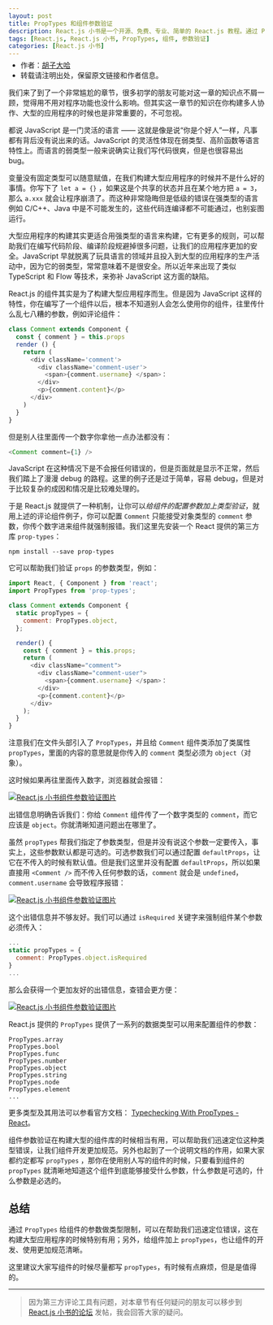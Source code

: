 ```yaml
---
layout: post
title: PropTypes 和组件参数验证
description: React.js 小书是一个开源、免费、专业、简单的 React.js 教程。通过 PropTypes 给组件参数做类型限制，帮助我们迅速定位错误。给组件加上 propTypes，也让组件的开发、使用更加规范清晰。
tags: [React.js, React.js 小书, PropTypes, 组件, 参数验证]
categories: [React.js 小书]
---
```


<ul style='font-size: 14px; margin-top: -10px;'>
  <li>
    作者：<a href="https://www.zhihu.com/people/hu-zi-da-ha" target="_blank">胡子大哈</a>
  </li>
  <li>转载请注明出处，保留原文链接和作者信息。</li>
</ul>

我们来了到了一个非常尴尬的章节，很多初学的朋友可能对这一章的知识点不屑一顾，觉得用不用对程序功能也没什么影响。但其实这一章节的知识在你构建多人协作、大型的应用程序的时候也是非常重要的，不可忽视。

都说 JavaScript 是一门灵活的语言 —— 这就是像是说“你是个好人”一样，凡事都有背后没有说出来的话。JavaScript 的灵活性体现在弱类型、高阶函数等语言特性上。而语言的弱类型一般来说确实让我们写代码很爽，但是也很容易出 bug。

变量没有固定类型可以随意赋值，在我们构建大型应用程序的时候并不是什么好的事情。你写下了 `let a = {}` ，如果这是个共享的状态并且在某个地方把 `a = 3`，那么 `a.xxx` 就会让程序崩溃了。而这种非常隐晦但是低级的错误在强类型的语言例如 C/C++、Java 中是不可能发生的，这些代码连编译都不可能通过，也别妄图运行。

大型应用程序的构建其实更适合用强类型的语言来构建，它有更多的规则，可以帮助我们在编写代码阶段、编译阶段规避掉很多问题，让我们的应用程序更加的安全。JavaScript 早就脱离了玩具语言的领域并且投入到大型的应用程序的生产活动中，因为它的弱类型，常常意味着不是很安全。所以近年来出现了类似 TypeScript 和 Flow 等技术，来弥补 JavaScript 这方面的缺陷。

React.js 的组件其实是为了构建大型应用程序而生。但是因为 JavaScript 这样的特性，你在编写了一个组件以后，根本不知道别人会怎么使用你的组件，往里传什么乱七八糟的参数，例如评论组件：

```javascript
class Comment extends Component {
  const { comment } = this.props
  render () {
    return (
      <div className='comment'>
        <div className='comment-user'>
          <span>{comment.username} </span>：
        </div>
        <p>{comment.content}</p>
      </div>
    )
  }
}
```

但是别人往里面传一个数字你拿他一点办法都没有：

```javascript
<Comment comment={1} />
```

JavaScript 在这种情况下是不会报任何错误的，但是页面就是显示不正常，然后我们踏上了漫漫 debug 的路程。这里的例子还是过于简单，容易 debug，但是对于比较复杂的成因和情况是比较难处理的。

于是 React.js 就提供了一种机制，让你可以*给组件的配置参数加上类型验证*，就用上述的评论组件例子，你可以配置 `Comment` 只能接受对象类型的 `comment` 参数，你传个数字进来组件就强制报错。我们这里先安装一个 React 提供的第三方库 `prop-types`：

```
npm install --save prop-types
```

它可以帮助我们验证 `props` 的参数类型，例如：

```javascript
import React, { Component } from 'react';
import PropTypes from 'prop-types';

class Comment extends Component {
  static propTypes = {
    comment: PropTypes.object,
  };

  render() {
    const { comment } = this.props;
    return (
      <div className="comment">
        <div className="comment-user">
          <span>{comment.username} </span>：
        </div>
        <p>{comment.content}</p>
      </div>
    );
  }
}
```

注意我们在文件头部引入了 `PropTypes`，并且给 `Comment` 组件类添加了类属性 `propTypes`，里面的内容的意思就是你传入的 `comment` 类型必须为 `object`（对象）。

这时候如果再往里面传入数字，浏览器就会报错：

<a href="http://huzidaha.github.io/static/assets/img/posts/BFC94736-56D0-42C2-B1A4-088334397D4D.png" target="_blank">![React.js 小书组件参数验证图片](http://huzidaha.github.io/static/assets/img/posts/BFC94736-56D0-42C2-B1A4-088334397D4D.png)</a>

出错信息明确告诉我们：你给 `Comment` 组件传了一个数字类型的 `comment`，而它应该是 `object`。你就清晰知道问题出在哪里了。

虽然 `propTypes` 帮我们指定了参数类型，但是并没有说这个参数一定要传入，事实上，这些参数默认都是可选的。可选参数我们可以通过配置 `defaultProps`，让它在不传入的时候有默认值。但是我们这里并没有配置 `defaultProps`，所以如果直接用 `<Comment />` 而不传入任何参数的话，`comment` 就会是 `undefined`，`comment.username` 会导致程序报错：

<a href="http://huzidaha.github.io/static/assets/img/posts/CCDCBB39-A469-4EE7-9D85-F32AA7C9F4E0.png" target="_blank">![React.js 小书组件参数验证图片](http://huzidaha.github.io/static/assets/img/posts/CCDCBB39-A469-4EE7-9D85-F32AA7C9F4E0.png)</a>

这个出错信息并不够友好。我们可以通过 `isRequired` 关键字来强制组件某个参数必须传入：

```javascript
...
static propTypes = {
  comment: PropTypes.object.isRequired
}
...
```

那么会获得一个更加友好的出错信息，查错会更方便：

<a href="http://huzidaha.github.io/static/assets/img/posts/E1896DA9-0ED6-4A99-B7B5-EEC260FB9814.png" target="_blank">![React.js 小书组件参数验证图片](http://huzidaha.github.io/static/assets/img/posts/E1896DA9-0ED6-4A99-B7B5-EEC260FB9814.png)</a>

React.js 提供的 `PropTypes` 提供了一系列的数据类型可以用来配置组件的参数：

```
PropTypes.array
PropTypes.bool
PropTypes.func
PropTypes.number
PropTypes.object
PropTypes.string
PropTypes.node
PropTypes.element
...
```

更多类型及其用法可以参看官方文档： [Typechecking With PropTypes - React](https://facebook.github.io/react/docs/typechecking-with-proptypes.html)。

组件参数验证在构建大型的组件库的时候相当有用，可以帮助我们迅速定位这种类型错误，让我们组件开发更加规范。另外也起到了一个说明文档的作用，如果大家都约定都写 `propTypes` ，那你在使用别人写的组件的时候，只要看到组件的 `propTypes` 就清晰地知道这个组件到底能够接受什么参数，什么参数是可选的，什么参数是必选的。

## 总结

通过 `PropTypes` 给组件的参数做类型限制，可以在帮助我们迅速定位错误，这在构建大型应用程序的时候特别有用；另外，给组件加上 `propTypes`，也让组件的开发、使用更加规范清晰。

这里建议大家写组件的时候尽量都写 `propTypes`，有时候有点麻烦，但是是值得的。

---

> 因为第三方评论工具有问题，对本章节有任何疑问的朋友可以移步到 <a target="_blank" href="http://scriptoj.com/category/4/react-js-小书交流区">React.js 小书的论坛</a> 发帖，我会回答大家的疑问。
